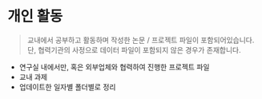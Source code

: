 # 개인 활동
 > 교내에서 공부하고 활동하며 작성한 논문 / 프로젝트 파일이 포함되어있습니다.
 > 단, 협력기관의 사정으로 데이터 파일이 포함되지 않은 경우가 존재합니다.
 - 연구실 내에서만, 혹은 외부업체와 협력하여 진행한 프로젝트 파일
 - 교내 과제
 - 업데이트한 일자별 폴더별로 정리

